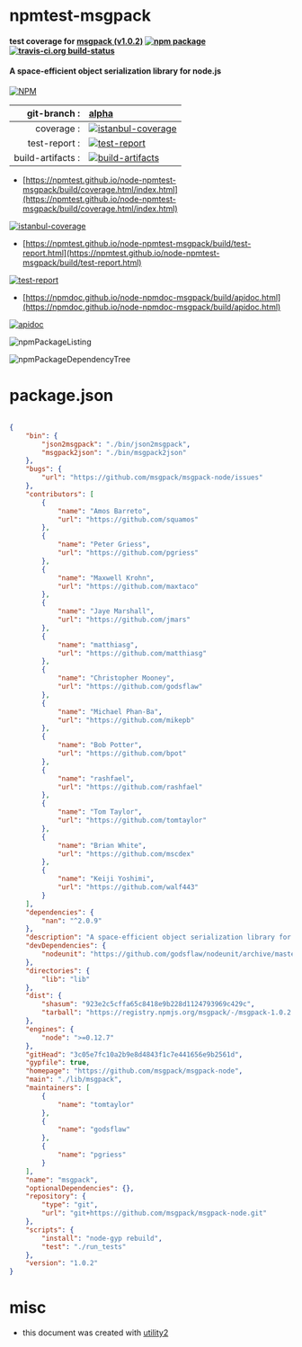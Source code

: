 # npmtest-msgpack

#### test coverage for  [msgpack (v1.0.2)](https://github.com/msgpack/msgpack-node)  [![npm package](https://img.shields.io/npm/v/npmtest-msgpack.svg?style=flat-square)](https://www.npmjs.org/package/npmtest-msgpack) [![travis-ci.org build-status](https://api.travis-ci.org/npmtest/node-npmtest-msgpack.svg)](https://travis-ci.org/npmtest/node-npmtest-msgpack)

#### A space-efficient object serialization library for node.js

[![NPM](https://nodei.co/npm/msgpack.png?downloads=true&downloadRank=true&stars=true)](https://www.npmjs.com/package/msgpack)

| git-branch : | [alpha](https://github.com/npmtest/node-npmtest-msgpack/tree/alpha)|
|--:|:--|
| coverage : | [![istanbul-coverage](https://npmtest.github.io/node-npmtest-msgpack/build/coverage.badge.svg)](https://npmtest.github.io/node-npmtest-msgpack/build/coverage.html/index.html)|
| test-report : | [![test-report](https://npmtest.github.io/node-npmtest-msgpack/build/test-report.badge.svg)](https://npmtest.github.io/node-npmtest-msgpack/build/test-report.html)|
| build-artifacts : | [![build-artifacts](https://npmtest.github.io/node-npmtest-msgpack/glyphicons_144_folder_open.png)](https://github.com/npmtest/node-npmtest-msgpack/tree/gh-pages/build)|

- [https://npmtest.github.io/node-npmtest-msgpack/build/coverage.html/index.html](https://npmtest.github.io/node-npmtest-msgpack/build/coverage.html/index.html)

[![istanbul-coverage](https://npmtest.github.io/node-npmtest-msgpack/build/screenCapture.buildCi.browser.%252Ftmp%252Fbuild%252Fcoverage.lib.html.png)](https://npmtest.github.io/node-npmtest-msgpack/build/coverage.html/index.html)

- [https://npmtest.github.io/node-npmtest-msgpack/build/test-report.html](https://npmtest.github.io/node-npmtest-msgpack/build/test-report.html)

[![test-report](https://npmtest.github.io/node-npmtest-msgpack/build/screenCapture.buildCi.browser.%252Ftmp%252Fbuild%252Ftest-report.html.png)](https://npmtest.github.io/node-npmtest-msgpack/build/test-report.html)

- [https://npmdoc.github.io/node-npmdoc-msgpack/build/apidoc.html](https://npmdoc.github.io/node-npmdoc-msgpack/build/apidoc.html)

[![apidoc](https://npmdoc.github.io/node-npmdoc-msgpack/build/screenCapture.buildCi.browser.%252Ftmp%252Fbuild%252Fapidoc.html.png)](https://npmdoc.github.io/node-npmdoc-msgpack/build/apidoc.html)

![npmPackageListing](https://npmtest.github.io/node-npmtest-msgpack/build/screenCapture.npmPackageListing.svg)

![npmPackageDependencyTree](https://npmtest.github.io/node-npmtest-msgpack/build/screenCapture.npmPackageDependencyTree.svg)



# package.json

```json

{
    "bin": {
        "json2msgpack": "./bin/json2msgpack",
        "msgpack2json": "./bin/msgpack2json"
    },
    "bugs": {
        "url": "https://github.com/msgpack/msgpack-node/issues"
    },
    "contributors": [
        {
            "name": "Amos Barreto",
            "url": "https://github.com/squamos"
        },
        {
            "name": "Peter Griess",
            "url": "https://github.com/pgriess"
        },
        {
            "name": "Maxwell Krohn",
            "url": "https://github.com/maxtaco"
        },
        {
            "name": "Jaye Marshall",
            "url": "https://github.com/jmars"
        },
        {
            "name": "matthiasg",
            "url": "https://github.com/matthiasg"
        },
        {
            "name": "Christopher Mooney",
            "url": "https://github.com/godsflaw"
        },
        {
            "name": "Michael Phan-Ba",
            "url": "https://github.com/mikepb"
        },
        {
            "name": "Bob Potter",
            "url": "https://github.com/bpot"
        },
        {
            "name": "rashfael",
            "url": "https://github.com/rashfael"
        },
        {
            "name": "Tom Taylor",
            "url": "https://github.com/tomtaylor"
        },
        {
            "name": "Brian White",
            "url": "https://github.com/mscdex"
        },
        {
            "name": "Keiji Yoshimi",
            "url": "https://github.com/walf443"
        }
    ],
    "dependencies": {
        "nan": "^2.0.9"
    },
    "description": "A space-efficient object serialization library for node.js",
    "devDependencies": {
        "nodeunit": "https://github.com/godsflaw/nodeunit/archive/master.tar.gz"
    },
    "directories": {
        "lib": "lib"
    },
    "dist": {
        "shasum": "923e2c5cffa65c8418e9b228d1124793969c429c",
        "tarball": "https://registry.npmjs.org/msgpack/-/msgpack-1.0.2.tgz"
    },
    "engines": {
        "node": ">=0.12.7"
    },
    "gitHead": "3c05e7fc10a2b9e8d4843f1c7e441656e9b2561d",
    "gypfile": true,
    "homepage": "https://github.com/msgpack/msgpack-node",
    "main": "./lib/msgpack",
    "maintainers": [
        {
            "name": "tomtaylor"
        },
        {
            "name": "godsflaw"
        },
        {
            "name": "pgriess"
        }
    ],
    "name": "msgpack",
    "optionalDependencies": {},
    "repository": {
        "type": "git",
        "url": "git+https://github.com/msgpack/msgpack-node.git"
    },
    "scripts": {
        "install": "node-gyp rebuild",
        "test": "./run_tests"
    },
    "version": "1.0.2"
}
```



# misc
- this document was created with [utility2](https://github.com/kaizhu256/node-utility2)
